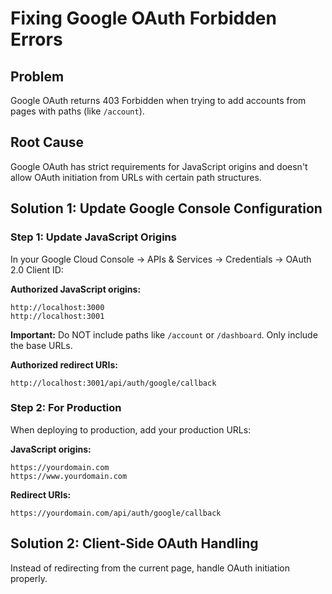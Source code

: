 # Fixing Google OAuth Forbidden Errors

## Problem
Google OAuth returns 403 Forbidden when trying to add accounts from pages with paths (like `/account`).

## Root Cause
Google OAuth has strict requirements for JavaScript origins and doesn't allow OAuth initiation from URLs with certain path structures.

## Solution 1: Update Google Console Configuration

### Step 1: Update JavaScript Origins
In your Google Cloud Console → APIs & Services → Credentials → OAuth 2.0 Client ID:

**Authorized JavaScript origins:**
```
http://localhost:3000
http://localhost:3001
```

**Important:** Do NOT include paths like `/account` or `/dashboard`. Only include the base URLs.

**Authorized redirect URIs:**
```
http://localhost:3001/api/auth/google/callback
```

### Step 2: For Production
When deploying to production, add your production URLs:

**JavaScript origins:**
```
https://yourdomain.com
https://www.yourdomain.com
```

**Redirect URIs:**
```
https://yourdomain.com/api/auth/google/callback
```

## Solution 2: Client-Side OAuth Handling

Instead of redirecting from the current page, handle OAuth initiation properly. 
